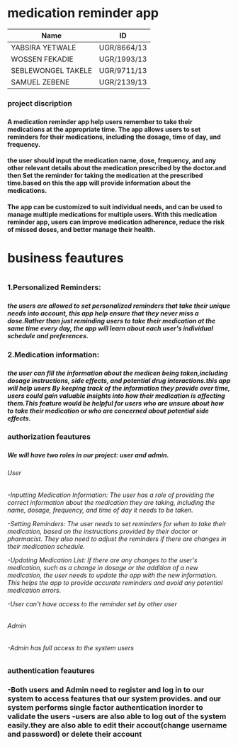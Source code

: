 # medication reminder app
|       Name         |    ID      |
|--------------------|------------|
| YABSIRA YETWALE    | UGR/8664/13|
| WOSSEN FEKADIE     | UGR/1993/13|
| SEBLEWONGEL TAKELE | UGR/9711/13|
| SAMUEL ZEBENE      | UGR/2139/13|

<h3>project discription<h3> <h4>A medication reminder app  help users remember to take their medications at the appropriate time. The app allows users to set reminders for their medications, including the dosage, time of day, and frequency. <h4>

<h4>the user should input the medication name, dose, frequency, and any other relevant details about the medication prescribed by the doctor.and then Set the reminder for taking the medication at the prescribed time.based on this the app will provide information about the medications. <h4>

<h4>The app can be customized to suit individual needs, and can be used to manage multiple medications for multiple users. With this medication reminder app, users can improve medication adherence, reduce the risk of missed doses, and better manage their health.<h4>

<h1>business feautures<h1>
  <h3>1.Personalized Reminders:<h3> <h5>the users are allowed  to set personalized reminders that take their unique needs into account, this app help ensure that they never miss a dose.Rather than just reminding users to take their medication at the same time every day, the app will learn about each user's individual schedule and preferences. <h5>
  <h3>2.Medication information:<h3><h5> the user can fill the information about the medicen being taken,including dosage instructions, side effects, and potential drug interactions.this app will help users By keeping track of the information they provide over time, users could gain valuable insights into how their medication is affecting them.This feature would be helpful for users who are unsure about how to take their medication or who are concerned about potential side effects.<h5>
    
<h3>authorization feautures<h3> <h5>We will have two roles in our project: user and admin.<h5>

<h6>User<h6>
  -Inputting Medication Information: The user has a role of providing the correct information about the medication they are taking, including the name, dosage,                                            frequency, and time of day it needs to be taken. 

  -Setting Reminders: The user needs to set reminders for when to take their medication, based on the instructions provided by their doctor or pharmacist. They also                         need to adjust the reminders if there are changes in their medication schedule.

  -Updating Medication List: If there are any changes to the user's medication, such as a change in dosage or the addition of a new medication, the user needs to                                  update the app with the new information. This helps the app to provide accurate reminders and avoid any potential medication errors.

  -User can't have access to the reminder set by other user
  <h6>Admin<h6>
    -Admin has full access to the system users
  
  
<h3>authentication feautures<h3>

-Both users and Admin need to register and log in to our system to access features that our system provides. and our system performs single factor authentication inorder to validate the users
-users are also able to log out of the system easily.they are also able to edit their accout(change username and password) or delete their account


